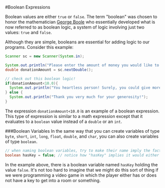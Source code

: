 #Boolean Expressions

Boolean values are either `true` or `false`. The term "boolean" was chosen to honor the mathematician [George Boole](http://en.wikipedia.org/wiki/George_Boole) who essentially developed what is now referred to as boolean logic, a system of logic involving just two values: `true` and `false`.

Although they are simple, booleans are essential for adding logic to our programs. Consider this example:

```java
Scanner sc = new Scanner(System.in);

System.out.println("Please enter the amount of money you would like to donate.");
double donationAmount = sc.nextDouble();

// check out this boolean logic!
if(donationAmount<10.0){
  System.out.println("You heartless person! Surely, you could give more than that!");
} else {
  System.out.println("Thank you very much for your generosity!");
}
```

The expression `donationAmount<10.0` is an example of a boolean expression. This type of expression is similar to a math expression except that it evaluates to a `boolean` value instead of a `double` or an `int`.

###Boolean Variables
In the same way that you can create variables of type `byte`, `short`, `int`, `long`, `float`, `double`, and `char`, you can also create variables of type `boolean`.

```java
// when naming boolean variables, try to make their name imply the fact that they are booleans
boolean hasKey = false; // notice how "hasKey" implies it would either be true or false
```

In the example above, there is a boolean variable named `hasKey` holding the value `false`. It's not too hard to imagine that we might do this sort of thing if we were programming a video game in which the player either has or does not have a key to get into a room or something.


